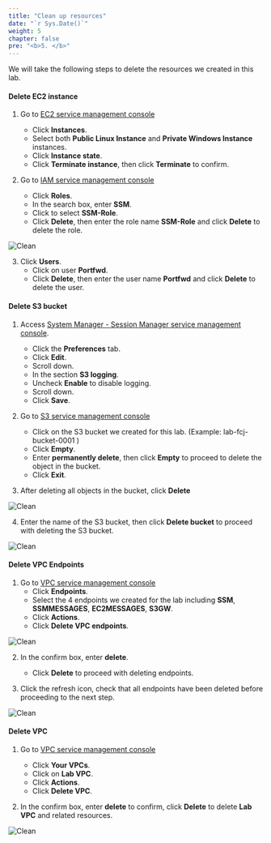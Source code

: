 ```yaml
---
title: "Clean up resources"
date: "`r Sys.Date()`"
weight: 5
chapter: false
pre: "<b>5. </b>"
---
```


We will take the following steps to delete the resources we created in this lab.

#### Delete EC2 instance

1. Go to [EC2 service management console](https://console.aws.amazon.com/ec2/v2/home)

   - Click **Instances**.
   - Select both **Public Linux Instance** and **Private Windows Instance** instances.
   - Click **Instance state**.
   - Click **Terminate instance**, then click **Terminate** to confirm.

2. Go to [IAM service management console](https://console.aws.amazon.com/iamv2/home#/home)
   - Click **Roles**.
   - In the search box, enter **SSM**.
   - Click to select **SSM-Role**.
   - Click **Delete**, then enter the role name **SSM-Role** and click **Delete** to delete the role.

![Clean](/images/6.clean/001-clean.png)

3. Click **Users**.
   - Click on user **Portfwd**.
   - Click **Delete**, then enter the user name **Portfwd** and click **Delete** to delete the user.

#### Delete S3 bucket

1. Access [System Manager - Session Manager service management console](https://console.aws.amazon.com/systems-manager/session-manager).

   - Click the **Preferences** tab.
   - Click **Edit**.
   - Scroll down.
   - In the section **S3 logging**.
   - Uncheck **Enable** to disable logging.
   - Scroll down.
   - Click **Save**.

2. Go to [S3 service management console](https://s3.console.aws.amazon.com/s3/home)

   - Click on the S3 bucket we created for this lab. (Example: lab-fcj-bucket-0001 )
   - Click **Empty**.
   - Enter **permanently delete**, then click **Empty** to proceed to delete the object in the bucket.
   - Click **Exit**.

3. After deleting all objects in the bucket, click **Delete**

![Clean](/images/6.clean/002-clean.png)

4. Enter the name of the S3 bucket, then click **Delete bucket** to proceed with deleting the S3 bucket.

![Clean](/images/6.clean/003-clean.png)

#### Delete VPC Endpoints

1. Go to [VPC service management console](https://console.aws.amazon.com/vpc/home)
   - Click **Endpoints**.
   - Select the 4 endpoints we created for the lab including **SSM**, **SSMMESSAGES**, **EC2MESSAGES**, **S3GW**.
   - Click **Actions**.
   - Click **Delete VPC endpoints**.

![Clean](/images/6.clean/004-clean.png)

2. In the confirm box, enter **delete**.

   - Click **Delete** to proceed with deleting endpoints.

3. Click the refresh icon, check that all endpoints have been deleted before proceeding to the next step.

![Clean](/images/6.clean/005-clean.png)

#### Delete VPC

1. Go to [VPC service management console](https://console.aws.amazon.com/vpc/home)

   - Click **Your VPCs**.
   - Click on **Lab VPC**.
   - Click **Actions**.
   - Click **Delete VPC**.

2. In the confirm box, enter **delete** to confirm, click **Delete** to delete **Lab VPC** and related resources.

![Clean](/images/6.clean/006-clean.png)

